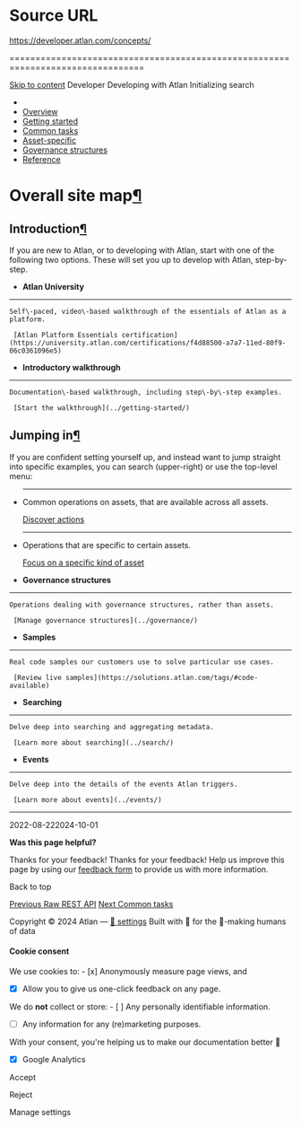 # Source URL
https://developer.atlan.com/concepts/

================================================================================

<!--
canonical: https://developer.atlan.com/concepts/
meta-content-security-policy: object-src 'none'; base-uri 'self'; manifest-src 'self'; media-src 'self';
meta-description: Start with an introduction to key technical concepts, or jump right into specific examples.
meta-generator: mkdocs-1.6.1, mkdocs-material-9.6.14
meta-og-description: Start with an introduction to key technical concepts, or jump right into specific examples.
meta-og-image: https://developer.atlan.com/assets/images/social/concepts/index.png
meta-og-image-height: 630
meta-og-image-type: image/png
meta-og-image-width: 1200
meta-og-title: Developing with Atlan - Developer
meta-og-type: website
meta-og-url: https://developer.atlan.com/concepts/
meta-twitter:card: summary_large_image
meta-twitter:description: Start with an introduction to key technical concepts, or jump right into specific examples.
meta-twitter:image: https://developer.atlan.com/assets/images/social/concepts/index.png
meta-twitter:title: Developing with Atlan - Developer
meta-viewport: width=device-width,initial-scale=1
title: Developing with Atlan - Developer
-->

[Skip to content](#overall-site-map) Developer Developing with Atlan Initializing search 

* 
* [Overview](..)
* [Getting started](../getting-started/)
* [Common tasks](../snippets/)
* [Asset\-specific](../patterns/)
* [Governance structures](../governance/)
* [Reference](../reference/)

Overall site map[¶](#overall-site-map "Permanent link")
=======================================================

Introduction[¶](#introduction "Permanent link")
-----------------------------------------------

If you are new to Atlan, or to developing with Atlan, start with one of the following two options. These will set you up to develop with Atlan, step\-by\-step.

* **Atlan University**

---

    Self\-paced, video\-based walkthrough of the essentials of Atlan as a platform.

     [Atlan Platform Essentials certification](https://university.atlan.com/certifications/f4d88500-a7a7-11ed-80f9-06c0361096e5)
* **Introductory walkthrough**

---

    Documentation\-based walkthrough, including step\-by\-step examples.

     [Start the walkthrough](../getting-started/)

Jumping in[¶](#jumping-in "Permanent link")
-------------------------------------------

If you are confident setting yourself up, and instead want to jump straight into specific examples, you can search (upper\-right) or use the top\-level menu:

* ---

    Common operations on assets, that are available across all assets.

     [Discover actions](../snippets/)
* ---

    Operations that are specific to certain assets.

     [Focus on a specific kind of asset](../patterns/)
* **Governance structures**

---

    Operations dealing with governance structures, rather than assets.

     [Manage governance structures](../governance/)
* **Samples**

---

    Real code samples our customers use to solve particular use cases.

     [Review live samples](https://solutions.atlan.com/tags/#code-available)
* **Searching**

---

    Delve deep into searching and aggregating metadata.

     [Learn more about searching](../search/)
* **Events**

---

    Delve deep into the details of the events Atlan triggers.

     [Learn more about events](../events/)

---

2022\-08\-222024\-10\-01

**Was this page helpful?**

Thanks for your feedback! Thanks for your feedback! Help us improve this page by using our [feedback form](https://docs.google.com/forms/d/e/1FAIpQLScfoq7vqEn8S4QvN0ehPp0MRy6WYK5x-okJDqD69lHgoPPWtg/viewform?usp=pp_url&entry.1800719315=/concepts/) to provide us with more information. 

Back to top

[Previous Raw REST API](../sdks/raw/) [Next Common tasks](../snippets/) 

Copyright © 2024 Atlan — [🍪 settings](#__consent) 
Built with 💙 for the 🤖\-making humans of data 

#### Cookie consent

We use cookies to: - [x] Anonymously measure page views, and
- [x] Allow you to give us one\-click feedback on any page.

 We do **not** collect or store: - [ ] Any personally identifiable information.
- [ ] Any information for any (re)marketing purposes.

 With your consent, you're helping us to make our documentation better 💙

- [x] Google Analytics

Accept

Reject

Manage settings

